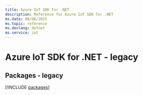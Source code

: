 ```yaml
---
title: Azure IoT SDK for .NET
description: Reference for Azure IoT SDK for .NET
ms.date: 08/06/2025
ms.topic: reference
ms.devlang: dotnet
ms.service: iot
---
```

# Azure IoT SDK for .NET - legacy
## Packages - legacy
[!INCLUDE [packages](iot-index.md)]